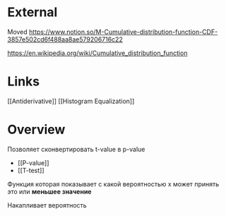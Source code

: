 
# External

Moved
https://www.notion.so/M-Cumulative-distribution-function-CDF-3857e502cd6f488aa8ae579206716c22

https://en.wikipedia.org/wiki/Cumulative_distribution_function

# Links

[[Antiderivative]]
[[Histogram Equalization]]

# Overview

Позволяет сконвертировать t-value в p-value
- [[P-value]]
- [[T-test]]

Функция которая показывает с какой вероятностью x может принять это или **меньшее значение**

Накапливает вероятность